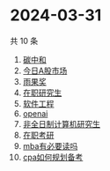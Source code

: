 # 2024-03-31

共 10 条

<!-- BEGIN ZHIHUSEARCH -->
<!-- 最后更新时间 Sun Mar 31 2024 03:07:46 GMT+0800 (China Standard Time) -->
1. [碳中和](https://www.zhihu.com/search?q=碳中和)
1. [今日A股市场](https://www.zhihu.com/search?q=今日A股市场)
1. [雨果奖](https://www.zhihu.com/search?q=雨果奖)
1. [在职研究生](https://www.zhihu.com/search?q=在职研究生)
1. [软件工程](https://www.zhihu.com/search?q=软件工程)
1. [openai](https://www.zhihu.com/search?q=openai)
1. [非全日制计算机研究生](https://www.zhihu.com/search?q=非全日制计算机研究生)
1. [在职考研](https://www.zhihu.com/search?q=在职考研)
1. [mba有必要读吗](https://www.zhihu.com/search?q=mba有必要读吗)
1. [cpa如何规划备考](https://www.zhihu.com/search?q=cpa如何规划备考)
<!-- END ZHIHUSEARCH -->
